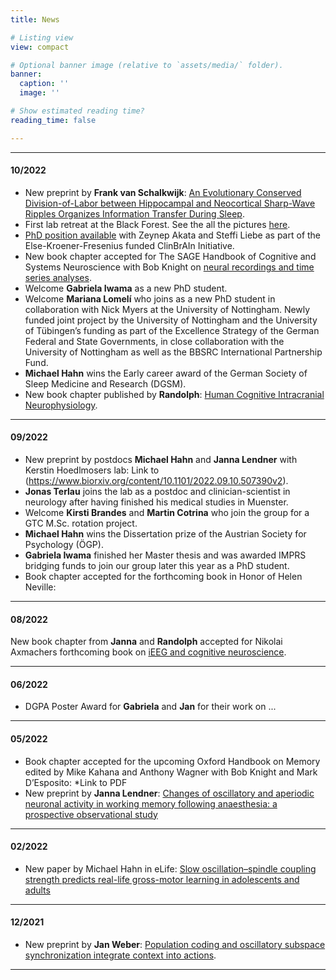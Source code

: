 ```yaml
---
title: News

# Listing view
view: compact

# Optional banner image (relative to `assets/media/` folder).
banner:
  caption: ''
  image: ''

# Show estimated reading time?
reading_time: false

---
```


***
#### 10/2022
- New preprint by **Frank van Schalkwijk**: [An Evolutionary Conserved Division-of-Labor between Hippocampal and Neocortical Sharp-Wave Ripples Organizes Information Transfer During Sleep]().
- First lab retreat at the Black Forest. See the all the pictures [here](https://drive.google.com/drive/folders/1Y5N78g2OgEJPp6qMwg03mQUJPKTCtenl?usp=sharing).
- [PhD position available](https://twitter.com/HelfrichLab/status/1580479022529622016) with Zeynep Akata and Steffi Liebe as part of the Else-Kroener-Fresenius funded ClinBrAIn Initiative.
- New book chapter accepted for The SAGE Handbook of Cognitive and Systems Neuroscience with Bob Knight on [neural recordings and time series analyses](https://helfrich-lab.com/uploads/papers/2022_Helfrich_Timeseries_Sage_inpress.pdf).
- Welcome **Gabriela Iwama** as a new PhD student.
- Welcome **Mariana Lomelí** who joins as a new PhD student in collaboration with Nick Myers at the University of Nottingham. Newly funded joint project by the University of Nottingham and the University of Tübingen’s funding as part of the Excellence Strategy of the German Federal and State Governments, in close collaboration with the University of Nottingham as well as the BBSRC International Partnership Fund.
- **Michael Hahn** wins the Early career award of the German Society of Sleep Medicine and Research (DGSM).
- New book chapter published by **Randolph**: [Human Cognitive Intracranial Neurophysiology](https://helfrich-lab.com/uploads/papers/2022_Helfrich_Methods_Protocols.pdf).

***

#### 09/2022
- New preprint by postdocs **Michael Hahn** and **Janna Lendner** with Kerstin Hoedlmosers lab: Link to (https://www.biorxiv.org/content/10.1101/2022.09.10.507390v2).
- **Jonas Terlau** joins the lab as a postdoc and clinician-scientist in neurology after having finished his medical studies in Muenster.
- Welcome **Kirsti Brandes** and **Martin Cotrina** who join the group for a GTC M.Sc. rotation project.
- **Michael Hahn** wins the Dissertation prize of the Austrian Society for Psychology (ÖGP).
- **Gabriela Iwama** finished her Master thesis and was awarded IMPRS bridging funds to join our group later this year as a PhD student.
- Book chapter accepted for the forthcoming book in Honor of Helen Neville:
***

#### 08/2022
New book chapter from **Janna** and **Randolph** accepted for Nikolai Axmachers forthcoming book on [iEEG and cognitive neuroscience](https://psyarxiv.com/s65q4/).
***
#### 06/2022
- DGPA Poster Award for **Gabriela** and **Jan** for their work on ...
***
#### 05/2022
- Book chapter accepted for the upcoming Oxford Handbook on Memory edited by Mike Kahana and Anthony Wagner with Bob Knight and Mark D’Esposito: *Link to PDF
- New preprint by **Janna Lendner**: [Changes of oscillatory and aperiodic neuronal activity in working memory following anaesthesia: a prospective observational study](https://www.biorxiv.org/content/10.1101/2022.05.13.491765v1.full)
***
#### 02/2022
- New paper by Michael Hahn in eLife: [Slow oscillation–spindle coupling strength predicts real-life gross-motor learning in adolescents and adults](https://elifesciences.org/articles/66761)
***
#### 12/2021
- New preprint by **Jan Weber**: [Population coding and oscillatory subspace synchronization integrate context into actions](https://www.biorxiv.org/content/10.1101/2021.12.17.473118v1).

***
